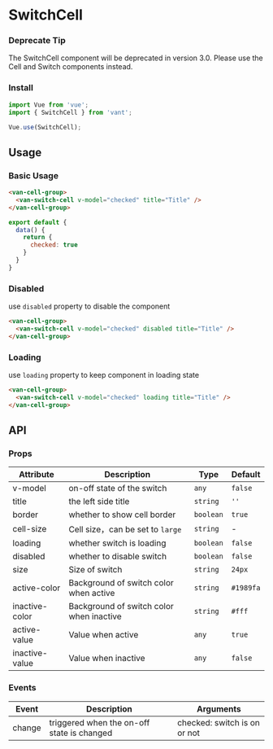 # SwitchCell

### Deprecate Tip

The SwitchCell component will be deprecated in version 3.0. Please use the Cell and Switch components instead.

### Install

``` javascript
import Vue from 'vue';
import { SwitchCell } from 'vant';

Vue.use(SwitchCell);
```

## Usage

### Basic Usage

```html
<van-cell-group>
  <van-switch-cell v-model="checked" title="Title" />
</van-cell-group>
```

```javascript
export default {
  data() {
    return {
      checked: true
    }
  }
}
```

### Disabled

use `disabled` property to disable the component

```html
<van-cell-group>
  <van-switch-cell v-model="checked" disabled title="Title" />
</van-cell-group>
```

### Loading

use `loading` property to keep component in loading state

```html
<van-cell-group>
  <van-switch-cell v-model="checked" loading title="Title" />
</van-cell-group>
```

## API

### Props

| Attribute | Description | Type | Default |
|------|------|------|------|
| v-model | on-off state of the switch | `any` | `false` |
| title | the left side title | `string` | `''` |
| border | whether to show cell border | `boolean` | `true` |
| cell-size | Cell size，can be set to `large` | `string` | - |
| loading | whether switch is loading | `boolean` | `false` |
| disabled | whether to disable switch | `boolean` | `false` |
| size | Size of switch | `string` | `24px` |
| active-color | Background of switch color when active | `string` | `#1989fa` |
| inactive-color | Background of switch color when inactive | `string` | `#fff` |
| active-value | Value when active | `any` | `true` |
| inactive-value | Value when inactive | `any` | `false` |

### Events

| Event | Description | Arguments |
|------|------|------|
| change | triggered when the on-off state is changed | checked: switch is on or not |
